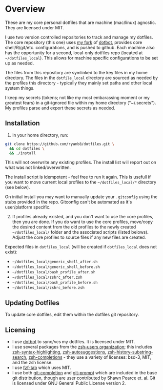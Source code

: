 # Overview

These are my core personal dotfiles that are machine (mac/linux) agnostic. They are licensed under MIT.

I use two version controlled repositories to track and manage my dotfiles. The core repository (this one) uses [my fork](https://github.com/ryanb8/dotbot) of [dotbot](https://github.com/anishathalye/dotbot/), provides core shell/R/git/etc. configurations, and is pushed to github. Each machine also has the opportunity for a second, local-only dotfiles repo (located at `~/dotfiles_local`). This allows for machine specific configurations to be set up as needed.

The files from this repository are symlinked to the key files in my home directory. The files in the `dotfile_local` directory are sourced as needed by the profiles this directory - typically they mainly set paths and other local system things.

I keep my secrets (tokens; not like my most embarassing  moment or my greatest fears) in a git-ignored file within my home directory ("~/.secrets"). My profiles parse and export these secrets as needed.

## Installation

1. In your home directory, run:

  ```sh
  git clone https://github.com/ryanb8/dotfiles.git \
    && cd dotfiles \
    && ./install
  ```
This will not overwrite any existing profiles. The install list will report out on what was not linked/overwritten. 

The install script is idempotent - feel free to run it again. This is usefull if you want to move current local profiles to the `~/dotfiles_local/*` directory (see below).

On initial install you may want to manually update your `.gitconfig` using the stubs provided in the repo. Gitconfig can't be automated as it's user/platform specific.

2. If profiles already existed, and you don't want to use the core profiles, then you are done. If you do want to use the core profiles, move/copy the desired content from the old profiles to the newly created `~/dotfiles_local/` folder and the associated scripts (listed belows). Adjust the core profiles to source files if any new files are created. 

Expected files in `dotfiles_local` (will be created if `dotfiles_local` does not exist):

- `~/dotfiles_local/generic_shell_after.sh`
- `~/dotfiles_local/generic_shell_before.sh`
- `~/dotfiles_local/bash_profile_after.sh`
- `~/dotfiles_local/zshrc_after.zsh`
- `~/dotfiles_local/bash_profile_before.sh`
- `~/dotfiles_local/zshrc_before.zsh`

## Updating Dotfiles

To update core dotfiles, edit them within the dotfiles git repository. 

## Licensing

- I use [dotbot](https://github.com/anishathalye/dotbot/) to sync/vcs my dotfiles. It is licensed under MIT.
- I use several packages from the [zsh-users organization](https://github.com/zsh-users); this includes [zsh-syntax-highlighting](https://github.com/zsh-users/zsh-syntax-highlighting), [zsh-autosuggestions](https://github.com/zsh-users/zsh-autosuggestions), [zsh-history-substring-search](https://github.com/zsh-users/zsh-history-substring-search), [zsh-completions](https://github.com/zsh-users/zsh-completions) - they use a variety of licenses: bsd-3, MIT, and the zsh license.
- I use [fzf-tab](https://github.com/Aloxaf/fzf-tab) which uses MIT.
- I use both [git-completion](https://github.com/git/git/blob/master/contrib/completion/git-completion.bash) and [git-prompt](https://github.com/git/git/blob/master/contrib/completion/git-prompt.sh) which are included in the base git distribution, though are user contributed by Shawn Pearce et. al. Git is licensed under GNU General Public License version 2.
